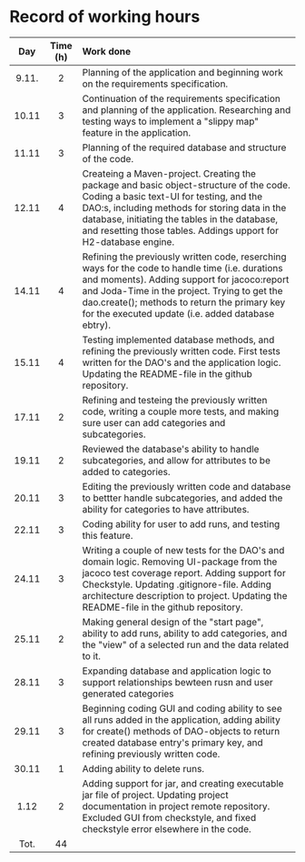 # Record of working hours

|  Day  |  Time (h) |  Work done |
| :----:|:---------:| :----------|
| 9.11. | 2         | Planning of the application and beginning work on the requirements specification.
| 10.11 | 3         | Continuation of the requirements specification and planning of the application. Researching and testing ways to implement a "slippy map" feature in the application.
| 11.11 | 3         | Planning of the required database and structure of the code. 
| 12.11 | 4         | Createing a Maven-project. Creating the package and basic object-structure of the code. Coding a basic text-UI for testing, and the DAO:s, including methods for storing data in the database, initiating the tables in the database, and resetting those tables. Addings upport for H2-database engine.
| 14.11 | 4         | Refining the previously written code, reserching ways for the code to handle time (i.e. durations and moments). Adding support for jacoco:report and Joda-Time in the project. Trying to get the dao.create(); methods to return the primary key for the executed update (i.e. added database ebtry).
| 15.11 | 4         | Testing implemented database methods, and refining the previously written code. First tests written for the DAO's and the application logic. Updating the README-file in the github repository.
| 17.11 | 2         | Refining and testeing the previously written code, writing a couple more tests, and making sure user can add categories and subcategories.
| 19.11 | 2         | Reviewed the database's ability to handle subcategories, and allow for attributes to be added to categories.
| 20.11 | 3         | Editing the previously written code and database to bettter handle subcategories, and added the ability for categories to have attributes.
| 22.11 | 3         | Coding ability for user to add runs, and testing this feature.
| 24.11 | 3         | Writing a couple of new tests for the DAO's and domain logic. Removing UI-package from the jacoco test coverage report. Adding support for Checkstyle. Updating .gitignore-file. Adding architecture description to project. Updating the README-file in the github repository.
| 25.11 | 2         | Making general design of the "start page", ability to add runs, ability to add categories, and the "view" of a selected run and the data related to it. 
| 28.11 | 3         | Expanding database and application logic to support relationships bewteen rusn and user generated categories
| 29.11 | 3         | Beginning coding GUI and coding ability to see all runs added in the application, adding ability for create() methods of DAO-objects to return created database entry's primary key, and refining previously written code.
| 30.11 | 1         | Adding ability to delete runs.         
| 1.12  | 2         | Adding support for jar, and creating executable jar file of project. Updating project documentation in project remote repository. Excluded GUI from checkstyle, and fixed checkstyle error elsewhere in the code.
| Tot.  | 44        |
